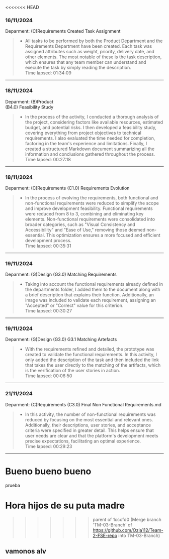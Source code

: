 <<<<<<< HEAD
### 16/11/2024
Deparment: (C)Requirements
Created Task Assignment
>- All tasks to be performed by both the Product Department and the Requirements Department have been created. Each task was assigned attributes such as weight, priority, delivery date, and other elements. The most notable of these is the task description, which ensures that any team member can understand and execute the task by simply reading the description.  
Time lapsed: 01:34:09
---
### 18/11/2024
Deparment: (B)Product  
(B4.0) Feasibility Study
>- In the process of the activity, I conducted a thorough analysis of the project, considering factors like available resources, estimated budget, and potential risks. I then developed a feasibility study, covering everything from project objectives to technical requirements. I also evaluated the time needed for completion, factoring in the team's experience and limitations. Finally, I created a structured Markdown document summarizing all the information and conclusions gathered throughout the process.  
Time lapsed: 00:27:18
---
### 18/11/2024
Deparment: (C)Requirements
(C1.0) Requirements Evolution
>- In the process of evolving the requirements, both functional and non-functional requirements were reduced to simplify the scope and improve development feasibility. Functional requirements were reduced from 8 to 3, combining and eliminating key elements. Non-functional requirements were consolidated into broader categories, such as "Visual Consistency and Accessibility" and "Ease of Use," removing those deemed non-essential. This optimization ensures a more focused and efficient development process.  
Time lapsed: 00:35:31
---
### 19/11/2024
Deparment: (G)Design
(G3.0) Matching Requirements
>- Taking into account the functional requirements already defined in the departments folder, I added them to the document along with a brief description that explains their function. Additionally, an image was included to validate each requirement, assigning an "Accepted" or "Correct" value for this criterion.  
Time lapsed: 00:30:27
---
### 19/11/2024
Deparment: (G)Design
(G3.0) G3.1 Matching Artefacts
>- With the requirements refined and detailed, the prototype was created to validate the functional requirements. In this activity, I only added the description of the task and then included the link that takes the user directly to the matching of the artifacts, which is the verification of the user stories in action.  
Time lapsed: 00:06:50
---
### 21/11/2024
Deparment: (C)Requirements
(C3.0) Final Non Functional Requirements.md
>- In this activity, the number of non-functional requirements was reduced by focusing on the most essential and relevant ones. Additionally, their descriptions, user stories, and acceptance criteria were specified in greater detail. This helps ensure that user needs are clear and that the platform's development meets precise expectations, facilitating an optimal experience.  
Time lapsed: 00:29:23
---
Bueno bueno bueno
=======
prueba
# Hora hijos de su puta madre
>>>>>>> parent of 1cccfd0 (Merge branch 'TM-03-Branch' of https://github.com/Ozia112/Team-2-FSE-repo into TM-03-Branch)

## vamonos alv